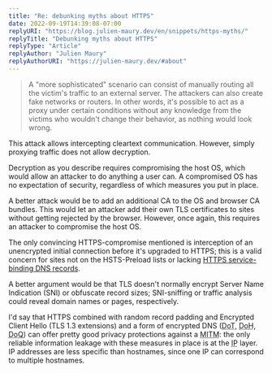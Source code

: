 ```yaml
---
title: "Re: debunking myths about HTTPS"
date: 2022-09-19T14:39:08-07:00
replyURI: "https://blog.julien-maury.dev/en/snippets/https-myths/"
replyTitle: "Debunking myths about HTTPS"
replyType: "Article"
replyAuthor: "Julien Maury"
replyAuthorURI: "https://julien-maury.dev/#about"
---
```

> A "more sophisticated" scenario can consist of manually routing all the victim's traffic to an external server. The attackers can also create fake networks or routers. In other words, it's possible to act as a proxy under certain conditions without any knowledge from the victims who wouldn't change their behavior, as nothing would look wrong.

This attack allows intercepting cleartext communication. However, simply proxying traffic does not allow decryption.

Decryption as you describe requires compromising the host <abbr>OS</abbr>, which would allow an attacker to do anything a user can. A compromised OS has no expectation of security, regardless of which measures you put in place.

A better attack would be to add an additional CA to the OS and browser CA bundles. This would let an attacker add their own TLS certificates to sites without getting rejected by the browser. However, once again, this requires an attacker to compromise the host OS.

The only convincing HTTPS-compromise mentioned is interception of an unencrypted initial connection before it's upgraded to HTTPS; this is a valid concern for sites not on the HSTS-Preload lists or lacking [HTTPS service-binding DNS records](https://datatracker.ietf.org/doc/draft-ietf-dnsop-svcb-https/).

A better argument would be that TLS doesn't normally encrypt Server Name Indication (<abbr>SNI</abbr>) or obfuscate record sizes; <abbr>SNI</abbr>-sniffing or traffic analysis could reveal domain names or pages, respectively.

I'd say that HTTPS combined with random record padding and Encrypted Client Hello (TLS 1.3 extensions) and a form of encrypted DNS (<abbr title="DNS-over-TLS">DoT</abbr>, <abbr title="DNS-over-HTTPS">DoH</abbr>, <abbr title="DNS-over-QUIC">DoQ</abbr>) can offer pretty good privacy protections against a <abbr title="Machine in the Middle">MITM</abbr>: the only reliable information leakage with these measures in place is at the <abbr title="Internet Protocol">IP</abbr> layer. <abbr>IP</abbr> addresses are less specific than hostnames, since one <abbr>IP</abbr> can correspond to multiple hostnames.
